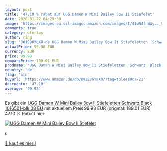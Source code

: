 ```yaml
---
layout: post
title: '47.10 % rabat auf UGG Damen W Mini Bailey Bow Ii Stiefelet'
date: 2020-01-22 04:29:30
image: 'https://images-eu.ssl-images-amazon.com/images/I/41wN4fnWWyL._SL200_.jpg'
comments: true
category: ofertas
author: ring
slug: 'B01E96Y8X0-de UGG Damen W Mini Bailey Bow Ii Stiefeletten  Schwarz  Black 1016501-blk   38 EU'
actualPrice: 99.98 EUR
currency: EUR
price: 99.98
comparePrice: 189.01 EUR
prodname: 'UGG Damen W Mini Bailey Bow Ii Stiefeletten  Schwarz  Black 1016501-blk   38 EU'
country: 'de'
flag: '🇩🇪'
buyurl: 'https://www.amazon.de/dp/B01E96Y8X0/?tag=tolees0ca-21'
descuento: '47.10'
average: '99.98'
---
```


Es gibt ein [UGG Damen W Mini Bailey Bow Ii Stiefeletten  Schwarz  Black 1016501-blk   38 EU](https://www.amazon.de/dp/B01E96Y8X0/?tag=tolees0ca-21) mit aktuellem Preis 99.98 EUR (original: 189.01 EUR) 47.10 % Rabatt hier:

[![UGG Damen W Mini Bailey Bow Ii Stiefelet](https://images-eu.ssl-images-amazon.com/images/I/41wN4fnWWyL._SL200_.jpg)](https://www.amazon.de/dp/B01E96Y8X0/?tag=tolees0ca-21)

ℹ️:


[🛒 kauf es hier!!](https://www.amazon.de/dp/B01E96Y8X0/?tag=tolees0ca-21)
